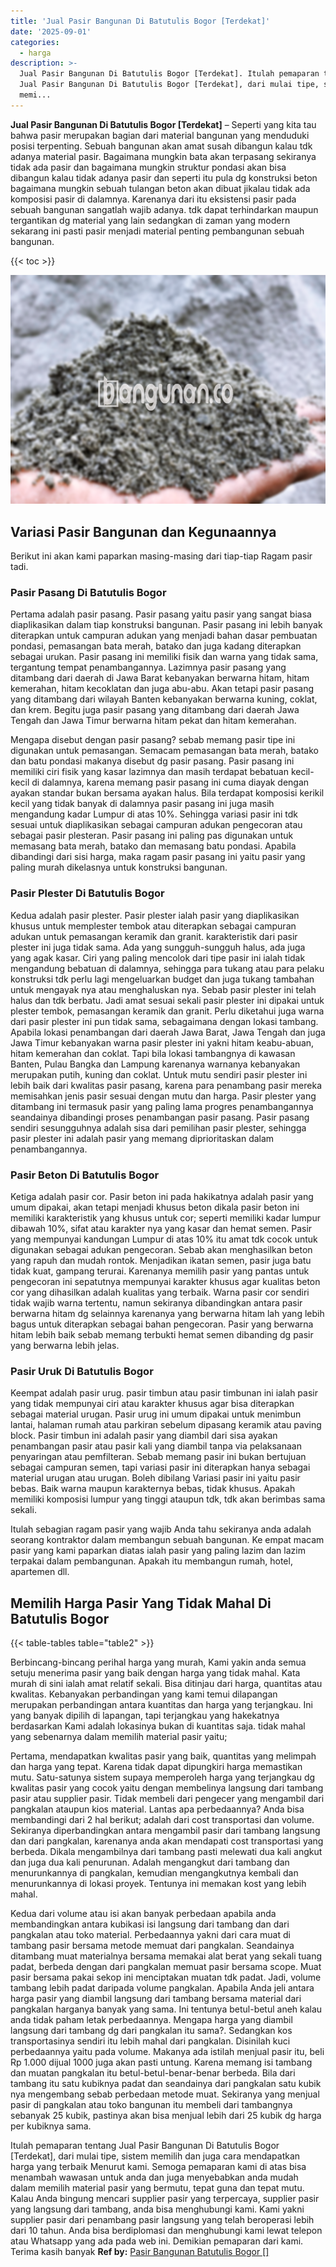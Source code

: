 ```yaml
---
title: 'Jual Pasir Bangunan Di Batutulis Bogor [Terdekat]'
date: '2025-09-01'
categories:
  - harga
description: >-
  Jual Pasir Bangunan Di Batutulis Bogor [Terdekat]. Itulah pemaparan tentang
  Jual Pasir Bangunan Di Batutulis Bogor [Terdekat], dari mulai tipe, sistem
  memi...
---
```


**Jual Pasir Bangunan Di Batutulis Bogor \[Terdekat\]** – Seperti yang kita tau bahwa pasir merupakan bagian dari material bangunan yang menduduki posisi terpenting. Sebuah bangunan akan amat susah dibangun kalau tdk adanya material pasir. Bagaimana mungkin bata akan terpasang sekiranya tidak ada pasir dan bagaimana mungkin struktur pondasi akan bisa dibangun kalau tidak adanya pasir dan seperti itu pula dg konstruksi beton bagaimana mungkin sebuah tulangan beton akan dibuat jikalau tidak ada komposisi pasir di dalamnya. Karenanya dari itu eksistensi pasir pada sebuah bangunan sangatlah wajib adanya. tdk dapat terhindarkan maupun tergantikan dg material yang lain sedangkan di zaman yang modern sekarang ini pasti pasir menjadi material penting pembangunan sebuah bangunan.

{{< toc >}}

![Jual Pasir Bangunan Di Batutulis Bogor [Terdekat]](/images/jual-pasir-bangunan-53.png)

## Variasi Pasir Bangunan dan Kegunaannya

Berikut ini akan kami paparkan masing-masing dari tiap-tiap Ragam pasir tadi.

### Pasir Pasang Di Batutulis Bogor

Pertama adalah pasir pasang. Pasir pasang yaitu pasir yang sangat biasa diaplikasikan dalam tiap konstruksi bangunan. Pasir pasang ini lebih banyak diterapkan untuk campuran adukan yang menjadi bahan dasar pembuatan pondasi, pemasangan bata merah, batako dan juga kadang diterapkan sebagai urukan. Pasir pasang ini memiliki fisik dan warna yang tidak sama, tergantung tempat penambangannya. Lazimnya pasir pasang yang ditambang dari daerah di Jawa Barat kebanyakan berwarna hitam, hitam kemerahan, hitam kecoklatan dan juga abu-abu. Akan tetapi pasir pasang yang ditambang dari wilayah Banten kebanyakan berwarna kuning, coklat, dan krem. Begitu juga pasir pasang yang ditambang dari daerah Jawa Tengah dan Jawa Timur berwarna hitam pekat dan hitam kemerahan.

Mengapa disebut dengan pasir pasang? sebab memang pasir tipe ini digunakan untuk pemasangan. Semacam pemasangan bata merah, batako dan batu pondasi makanya disebut dg pasir pasang. Pasir pasang ini memiliki ciri fisik yang kasar lazimnya dan masih terdapat bebatuan kecil-kecil di dalamnya, karena memang pasir pasang ini cuma diayak dengan ayakan standar bukan bersama ayakan halus. Bila terdapat komposisi kerikil kecil yang tidak banyak di dalamnya pasir pasang ini juga masih mengandung kadar Lumpur di atas 10%. Sehingga variasi pasir ini tdk sesuai untuk diaplikasikan sebagai campuran adukan pengecoran atau sebagai pasir plesteran. Pasir pasang ini paling pas digunakan untuk memasang bata merah, batako dan memasang batu pondasi. Apabila dibandingi dari sisi harga, maka ragam pasir pasang ini yaitu pasir yang paling murah dikelasnya untuk konstruksi bangunan.

### Pasir Plester Di Batutulis Bogor

Kedua adalah pasir plester. Pasir plester ialah pasir yang diaplikasikan khusus untuk memplester tembok atau diterapkan sebagai campuran adukan untuk pemasangan keramik dan granit. karakteristik dari pasir plester ini juga tidak sama. Ada yang sungguh-sungguh halus, ada juga yang agak kasar. Ciri yang paling mencolok dari tipe pasir ini ialah tidak mengandung bebatuan di dalamnya, sehingga para tukang atau para pelaku konstruksi tdk perlu lagi mengeluarkan budget dan juga tukang tambahan untuk mengayak nya atau menghaluskan nya. Sebab pasir plester ini telah halus dan tdk berbatu. Jadi amat sesuai sekali pasir plester ini dipakai untuk plester tembok, pemasangan keramik dan granit. Perlu diketahui juga warna dari pasir plester ini pun tidak sama, sebagaimana dengan lokasi tambang. Apabila lokasi penambangan dari daerah Jawa Barat, Jawa Tengah dan juga Jawa Timur kebanyakan warna pasir plester ini yakni hitam keabu-abuan, hitam kemerahan dan coklat. Tapi bila lokasi tambangnya di kawasan Banten, Pulau Bangka dan Lampung karenanya warnanya kebanyakan merupakan putih, kuning dan coklat. Untuk mutu sendiri pasir plester ini lebih baik dari kwalitas pasir pasang, karena para penambang pasir mereka memisahkan jenis pasir sesuai dengan mutu dan harga. Pasir plester yang ditambang ini termasuk pasir yang paling lama progres penambangannya seandainya dibandingi proses penambangan pasir pasang. Pasir pasang sendiri sesungguhnya adalah sisa dari pemilihan pasir plester, sehingga pasir plester ini adalah pasir yang memang diprioritaskan dalam penambangannya.

### Pasir Beton Di Batutulis Bogor

Ketiga adalah pasir cor. Pasir beton ini pada hakikatnya adalah pasir yang umum dipakai, akan tetapi menjadi khusus beton dikala pasir beton ini memiliki karakteristik yang khusus untuk cor; seperti memiliki kadar lumpur dibawah 10%, sifat atau karakter nya yang kasar dan hemat semen. Pasir yang mempunyai kandungan Lumpur di atas 10% itu amat tdk cocok untuk digunakan sebagai adukan pengecoran. Sebab akan menghasilkan beton yang rapuh dan mudah rontok. Menjadikan ikatan semen, pasir juga batu tidak kuat, gampang terurai. Karenanya memilih pasir yang pantas untuk pengecoran ini sepatutnya mempunyai karakter khusus agar kualitas beton cor yang dihasilkan adalah kualitas yang terbaik. Warna pasir cor sendiri tidak wajib warna tertentu, namun sekiranya dibandingkan antara pasir berwarna hitam dg selainnya karenanya yang berwarna hitam lah yang lebih bagus untuk diterapkan sebagai bahan pengecoran. Pasir yang berwarna hitam lebih baik sebab memang terbukti hemat semen dibanding dg pasir yang berwarna lebih jelas.

### Pasir Uruk Di Batutulis Bogor

Keempat adalah pasir urug. pasir timbun atau pasir timbunan ini ialah pasir yang tidak mempunyai ciri atau karakter khusus agar bisa diterapkan sebagai material urugan. Pasir urug ini umum dipakai untuk menimbun lantai, halaman rumah atau parkiran sebelum dipasang keramik atau paving block. Pasir timbun ini adalah pasir yang diambil dari sisa ayakan penambangan pasir atau pasir kali yang diambil tanpa via pelaksanaan penyaringan atau pemfilteran. Sebab memang pasir ini bukan bertujuan sebagai campuran semen, tapi variasi pasir ini diterapkan hanya sebagai material urugan atau urugan. Boleh dibilang Variasi pasir ini yaitu pasir bebas. Baik warna maupun karakternya bebas, tidak khusus. Apakah memiliki komposisi lumpur yang tinggi ataupun tdk, tdk akan berimbas sama sekali.

Itulah sebagian ragam pasir yang wajib Anda tahu sekiranya anda adalah seorang kontraktor dalam membangun sebuah bangunan. Ke empat macam pasir yang kami paparkan diatas ialah pasir yang paling lazim dan lazim terpakai dalam pembangunan. Apakah itu membangun rumah, hotel, apartemen dll.

## Memilih Harga Pasir Yang Tidak Mahal Di Batutulis Bogor

{{< table-tables table="table2" >}}

Berbincang-bincang perihal harga yang murah, Kami yakin anda semua setuju menerima pasir yang baik dengan harga yang tidak mahal. Kata murah di sini ialah amat relatif sekali. Bisa ditinjau dari harga, quantitas atau kwalitas. Kebanyakan perbandingan yang kami temui dilapangan merupakan perbandingan antara kuantitas dan harga yang terjangkau. Ini yang banyak dipilih di lapangan, tapi terjangkau yang hakekatnya berdasarkan Kami adalah lokasinya bukan di kuantitas saja. tidak mahal yang sebenarnya dalam memilih material pasir yaitu;

Pertama, mendapatkan kwalitas pasir yang baik, quantitas yang melimpah dan harga yang tepat. Karena tidak dapat dipungkiri harga memastikan mutu. Satu-satunya sistem supaya memperoleh harga yang terjangkau dg kwalitas pasir yang cocok yaitu dengan membelinya langsung dari tambang pasir atau supplier pasir. Tidak membeli dari pengecer yang mengambil dari pangkalan ataupun kios material. Lantas apa perbedaannya? Anda bisa membandingi dari 2 hal berikut; adalah dari cost transportasi dan volume. Sekiranya diperbandingkan antara mengambil pasir dari tambang langsung dan dari pangkalan, karenanya anda akan mendapati cost transportasi yang berbeda. Dikala mengambilnya dari tambang pasti melewati dua kali angkut dan juga dua kali penurunan. Adalah mengangkut dari tambang dan menurunkannya di pangkalan, kemudian mengangkutnya kembali dan menurunkannya di lokasi proyek. Tentunya ini memakan kost yang lebih mahal.

Kedua dari volume atau isi akan banyak perbedaan apabila anda membandingkan antara kubikasi isi langsung dari tambang dan dari pangkalan atau toko material. Perbedaannya yakni dari cara muat di tambang pasir bersama metode memuat dari pangkalan. Seandainya ditambang muat materialnya bersama memakai alat berat yang sekali tuang padat, berbeda dengan dari pangkalan memuat pasir bersama scope. Muat pasir bersama pakai sekop ini menciptakan muatan tdk padat. Jadi, volume tambang lebih padat daripada volume pangkalan. Apabila Anda jeli antara harga pasir yang diambil langsung dari tambang bersama material dari pangkalan harganya banyak yang sama. Ini tentunya betul-betul aneh kalau anda tidak paham letak perbedaannya. Mengapa harga yang diambil langsung dari tambang dg dari pangkalan itu sama?. Sedangkan kos transportasinya sendiri itu lebih mahal dari pangkalan. Disinilah kuci perbedaannya yaitu pada volume. Makanya ada istilah menjual pasir itu, beli Rp 1.000 dijual 1000 juga akan pasti untung. Karena memang isi tambang dan muatan pangkalan itu betul-betul-benar-benar berbeda. Bila dari tambang itu satu kubiknya padat dan seandainya dari pangkalan satu kubik nya mengembang sebab perbedaan metode muat. Sekiranya yang menjual pasir di pangkalan atau toko bangunan itu membeli dari tambangnya sebanyak 25 kubik, pastinya akan bisa menjual lebih dari 25 kubik dg harga per kubiknya sama.

Itulah pemaparan tentang Jual Pasir Bangunan Di Batutulis Bogor \[Terdekat\], dari mulai tipe, sistem memilih dan juga cara mendapatkan harga yang terbaik Menurut kami. Semoga pemaparan kami di atas bisa menambah wawasan untuk anda dan juga menyebabkan anda mudah dalam memilih material pasir yang bermutu, tepat guna dan tepat mutu. Kalau Anda bingung mencari supplier pasir yang terpercaya, supplier pasir yang langsung dari tambang, anda bisa menghubungi kami. Kami yakni supplier pasir dari penambang pasir langsung yang telah beroperasi lebih dari 10 tahun. Anda bisa berdiplomasi dan menghubungi kami lewat telepon atau Whatsapp yang ada pada web ini. Demikian pemaparan dari kami. Terima kasih banyak
**Ref by:** [Pasir Bangunan Batutulis Bogor []](https://id.wikipedia.org/wiki/Pasir)
